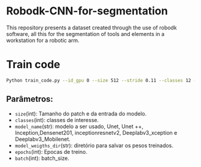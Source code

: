# Robodk-CNN-for-segmentation
This repository presents a dataset created through the use of robodk software, all this for the segmentation of tools and elements in a workstation for a robotic arm.

# Train code

```bash
Python train_code.py --id_gpu 0 --size 512 --stride 0.11 --classes 12 --model_name "Deeplabv3_xception" --model_weigths_dir  "/scratch/parceirosbr/manntisict/radar/TEST_MODELS/models/__tst.h5" --epochs 1 --batch 2
```

## Parâmetros:

* `size`(int): Tamanho do patch e da entrada do modelo.
* `classes`(int): classes de interesse.
* `model_name`(str): modelo a ser usado, Unet, Unet ++, Inception,Densenet201, inceptionresnetv2, Deeplabv3_xception e Deeplabv3_Mobilenet.
* `model_weigths_dir`(str): diretório para salvar os pesos treinados.
* `epochs`(int): Epocas de treino. 
* `batch`(int): batch_size. 

